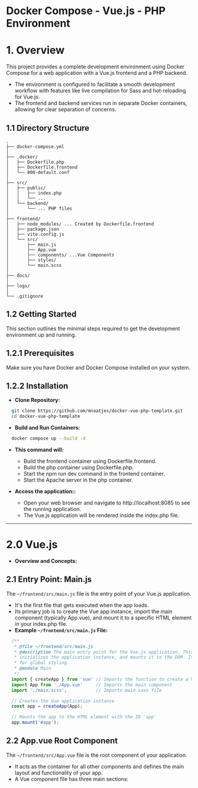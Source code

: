 # Docker Compose - Vue.js - PHP Environment

# 1. Overview

This project provides a complete development environment using Docker Compose for a web application with a Vue.js frontend and a PHP backend.

* The environment is configured to facilitate a smooth development workflow with features like live compilation for Sass and hot-reloading for Vue.js. 
* The frontend and backend services run in separate Docker containers, allowing for clear separation of concerns.

## 1.1 Directory Structure
```
.
├── docker-compose.yml
│
├── .docker/
│   ├── Dockerfile.php
│   ├── Dockerfile.frontend
│   └── 000-default.conf
│
├── src/
│   ├── public/
│   │   ├── index.php
│   │   └── ... 
│   └── backend/
│       └── ... PHP files
│
├── frontend/
│   ├── node_modules/ ... Created by Dockerfile.frontend
│   ├── package.json
│   ├── vite.config.js
│   └── src/
│       ├── main.js
│       ├── App.vue
│       ├── components/ ...Vue Components
│       ├── styles/
│       └── main.scss
│
├── docs/
│
├── logs/
│
└── .gitignore
```

## 1.2 Getting Started

This section outlines the minimal steps required to get the development environment up and running.

## 1.2.1 Prerequisites

Make sure you have Docker and Docker Compose installed on your system.

## 1.2.2 Installation

* **Clone Repository:** 
```bash
  git clone https://github.com/mnaatjes/docker-vue-php-template.git
  cd docker-vue-php-template
```

* **Build and Run Containers:**
```bash
  docker compose up --build -d
```
* **This command will:**
  * Build the frontend container using Dockerfile.frontend.
  * Build the php container using Dockerfile.php.
  * Start the npm run dev command in the frontend container.
  * Start the Apache server in the php container.

* **Access the application::**
  * Open your web browser and navigate to http://localhost:8085 to see the running application. 
  * The Vue.js application will be rendered inside the index.php file.


---


# 2.0 Vue.js

* **Overview and Concepts:**

## 2.1 Entry Point: Main.js

The `~/frontend/src/main.js` file is the entry point of your Vue.js application. 
* It's the first file that gets executed when the app loads. 
* Its primary job is to create the Vue app instance, import the main component (typically App.vue), and mount it to a specific HTML element in your index.php file.
* **Example `~/frontend/src/main.js` File:**

```js
  /**
   * @file ~/frontend/src/main.js
   * @description The main entry point for the Vue.js application. This file imports the root Vue component,
   * initializes the application instance, and mounts it to the DOM. It also imports the main SCSS file
   * for global styling.
   * @module Main
   */
  import { createApp } from 'vue' // Imports the function to create a Vue app
  import App from './App.vue'     // Imports the main component
  import './main.scss';           // Imports main sass file

  // Creates the Vue application instance
  const app = createApp(App);

  // Mounts the app to the HTML element with the ID 'app'
  app.mount('#app');
```

## 2.2 App.vue Root Component

The `~/frontend/src/App.vue` file is the root component of your application. 
* It acts as the container for all other components and defines the main layout and functionality of your app. 
* A Vue component file has three main sections: <template>, <script>, and <style>.
* **Example `~/frontend/src/App.vue` File:**

```vue
  <template>
    <div id="vue-app">
      <h1>Hello from Vue.js!</h1>
      <p>This is your main application component.</p>
      <button @click="incrementCount">Click me</button>
      <p>Button was clicked {{ count }} times.</p>
      
      <Table :data="tableData" />
      
    </div>
  </template>

  <script>
  import { ref } from 'vue';
  // Import the new Table component
  import Table from './components/Table.vue';

  export default {
    // Register the component
    components: {
      Table
    },
    setup() {
      const count = ref(0);
      
      // Sample data for the table
      const tableData = ref([
        { id: 1, name: 'Alice', age: 25 },
        { id: 2, name: 'Bob', age: 30 },
        { id: 3, name: 'Charlie', age: 35 }
      ]);
      
      const incrementCount = () => {
        count.value++;
      };

      return {
        count,
        incrementCount,
        tableData
      };
    }
  };
  </script>

  <style lang="scss">
  @use 'sass:color';

  #vue-app {
    font-family: Arial, sans-serif;
    text-align: center;
    margin-top: 60px;
    h1 {
      color: #42b983;
    }
    button {
      background-color: #42b983;
      border: none;
      color: white;
      padding: 15px 32px;
      text-align: center;
      text-decoration: none;
      display: inline-block;
      font-size: 16px;
      margin: 4px 2px;
      cursor: pointer;
      border-radius: 8px;
      transition: background-color 0.3s;
      &:hover {
        background-color: color.adjust(#42b983, $lightness: -10%);
      }
    }
  }
  </style>
```

## 2.4 Index.php

For these files (`~/frontend/src/main.js` & `~/frontend/src/App.vue`) to work, you also need to ensure that your index.php (or index.html) file has an HTML element for the Vue app to mount to.

* The vite build process will automatically detect the entry point in main.js and inject the necessary script tags into this file when you build for production, or serve the content for development.
* **Example `~/src/public/index.php` File:**

```html
  <!DOCTYPE html>
  <html lang="en">
  <head>
      <meta charset="UTF-8">
      <meta name="viewport" content="width=device-width, initial-scale=1.0">
      <title>My Docker App</title>
  </head>
  <body>
      <div id="app"></div> <h1>Hello from PHP!</h1>
      
      <script type="module" src="http://localhost:5173/@vite/client"></script>
      <script type="module" src="http://localhost:5173/src/main.js"></script>
  </body>
  </html>


---


# 3.0 Sass

* **Build Process Overview:**
The frontend container uses Vite, which is a modern frontend build tool. Vite is configured to handle both Vue.js components and Sass files automatically.

* When you run npm run dev in the frontend container, Vite starts a development server.
* This server watches your frontend/src directory for changes.
* Whenever you save a .scss or .vue file, Vite automatically compiles the Sass into CSS and hot-reloads your application in the browser.
* This means you can simply write your Sass code and save the file—the build tool handles the rest. This process is called "live compilation" or "hot-reloading," which is a key benefit of using a tool like Vite.

## 3.1 Creating Sass Files
* Create Sass document within `~/frontend/styles/...` Directory (See Below)
* Import the main Sass file into Vue.js application file `~/frontend/src/main.js`

* **Example SASS Directory Structure:**
```
/frontend/
├── src/
│   ├── main.js
│   ├── App.vue
│   └── styles/
│       ├── _variables.scss
│       ├── _mixins.scss
│       └── main.scss
```


---


# 4.0 PHP Backend

This project is configured to serve PHP files using the Apache web server within the php container.

* File Location: All PHP files should be placed inside the src/backend/ directory.
* Web Root: The Apache server's document root is set to /var/www/html/src/public via the 000-default.conf file. This means files in the src/public directory are directly accessible by the web server.
* PHP Configuration: The Dockerfile.php includes common PHP extensions like pdo_mysql, gd, mbstring, and zip, along with the Composer dependency manager.


---


# Appendix A: Configuration Files

## A.1 Docker-Compose.yml
```yml
version: '3.8'

services:
  php:
    build:
      context: .
      dockerfile: ./.docker/Dockerfile.php
    container_name: php
    ports:
      - "8085:80"
    volumes:
      - ./src/public:/var/www/html
    depends_on:
      - frontend

  frontend:
    build:
      context: .
      dockerfile: ./.docker/Dockerfile.frontend
    container_name: frontend
    volumes:
      - ./frontend:/app
      - /app/node_modules # Prevents host files from overwriting the container's dependencies
    ports:
      - "5173:5173"
    command: npm run dev
    tty: true
```

## A.2 Dockerfiles and Configuration Files in .docker/

### A.2.1 Dockerfile.frontend
```bash
  FROM node:18-alpine

  WORKDIR /app

  # Copy all project files to the container
  COPY ./frontend .

  # Install project dependencies
  RUN npm install

  EXPOSE 5173

  CMD ["npm", "run", "dev"]


```

### A.2.3 Dockerfile.php
```bash
  FROM php:8.1-apache

  # Install system dependencies
  RUN apt-get update && apt-get install -y \
      git \
      libzip-dev \
      unzip \
      libpng-dev \
      libjpeg-dev \
      libonig-dev \
      libxml2-dev \
      && rm -rf /var/lib/apt/lists/*

  # Install PHP extensions
  RUN docker-php-ext-install pdo pdo_mysql gd mbstring zip

  # Install Composer
  COPY --from=composer:latest /usr/bin/composer /usr/bin/composer

  WORKDIR /var/www/html

```

### A.2.3 000-default.conf
```bash
  <VirtualHost *:80>
      ServerAdmin webmaster@localhost
      DocumentRoot /var/www/html/src/public

      ErrorLog ${APACHE_LOG_DIR}/error.log
      CustomLog ${APACHE_LOG_DIR}/access.log combined

      <Directory /var/www/html/src/public>
          Options Indexes FollowSymLinks
          AllowOverride All
          Require all granted
      </Directory>
  </VirtualHost>

```

## A.3 Vite Configuration

## A.3.1 Vite Config File

* **Location:** `~/src/vite.config.js`

```js
  import { fileURLToPath, URL } from 'node:url'
  import { defineConfig } from 'vite'
  import vue from '@vitejs/plugin-vue'

  export default defineConfig({
    plugins: [
      vue(),
    ],
    build: {
      outDir: '../src/public', // This is important!
      emptyOutDir: true,
    },
    resolve: {
      alias: {
        '@': fileURLToPath(new URL('./src', import.meta.url))
      }
    },
    server: {
      host: true, // This allows the container to be accessed from the host machine
      origin: 'http://localhost:8085'
    }
  })

```

## A.3.2 Package.json with Vite

* **Location:** `~/src/package.json`

```json
  {
    "name": "my-frontend-app",
    "private": true,
    "version": "0.0.0",
    "type": "module",
    "scripts": {
      "dev": "vite",
      "build": "vite build",
      "preview": "vite preview"
    },
    "devDependencies": {
      "@vitejs/plugin-vue": "^4.2.3",
      "sass": "^1.66.1",
      "vite": "^4.4.5",
      "vue": "^3.3.4"
    }
  }

```


---


# Appendix B: How-To's and Help


---


# Appendix C: Managing Docker Containers

## C.1 Basic Commands

* **Start Services in background:**
```bash
  docker compose up -d
```

* **Build Services in Background:**
```bash
  docker compose up --build -d
```

* **Stop Services:**
```bash
  docker compose down
```

* **View Logs:**
```bash
  docker compose logs -f
```

## C.2 Exec Commands

Runs a command in an existing, running container. The command shares the environment and filesystem of the running service.

* **Traverse Containers:**
Traverse container directories: To get an interactive shell to explore the container's filesystem, use a command like sh or bash.

```bash
  docker compose exec frontend sh
```

* **One Off List:**
This will open a shell in the frontend container, allowing you to cd and ls the directories.
  * Run a one-off command: You can execute any command inside the running service.

```bash
  docker compose exec php ls -l /var/www/html
```

* **Run as Different User:**
Run as a different user: Use the --user or -u flag to run the command as a specific user.

```bash
  docker compose exec --user root frontend npm install
```

* **Docker Compose Run:**
Starts a new, independent container for a one-time command. 
  * This is useful for tasks that are not part of the main service lifecycle, like database migrations or running tests. 
  * The new container is configured with the same volumes and network settings as the service in the docker-compose.yml file, but it doesn't expose the service's ports by default.

```bash
  # Example: run a migration script in a new container
  docker compose run --rm backend php artisan migrate  
```

## C.3 Other Useful Commands

* **List Containers and Services:**
Lists the containers and services managed by Docker Compose, showing their status, ports, and names.

```bash
  docker compose ps
  docker compose ps -a
```

* **Logs:**
Follows the log output of all services in real-time. You can also specify a service name to filter the logs.

```bash
  # View all logs
  docker compose logs -f

  # View logs for a specific service
  docker compose logs -f frontend
```

* **Build Specific Service Images:**
Builds or rebuilds the service images. This is necessary if you've made changes to a Dockerfile.

```bash
  # Build all services
  docker compose build

  # Build a specific service
  docker compose build frontend
```

* **Force Recreate:**
Forces Docker Compose to stop and recreate all containers, even if their configuration hasn't changed. This can be useful for troubleshooting.

```bash
  docker compose up --force-recreate
```